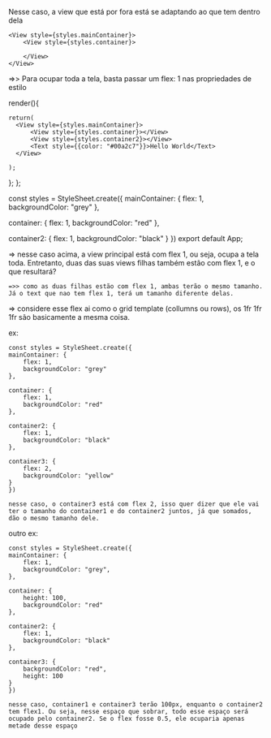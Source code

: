 Nesse caso, a view que está por fora está se adaptando ao que tem dentro dela

    <View style={styles.mainContainer}>
        <View style={styles.container}>

        </View>
    </View>
      
=>> Para ocupar toda a tela, basta passar um flex: 1 nas propriedades de estilo

 render(){
    
    return(
      <View style={styles.mainContainer}>
          <View style={styles.container}></View>
          <View style={styles.container2}></View>
          <Text style={{color: "#00a2c7"}}>Hello World</Text>
      </View>
      
    );
  };
};

const styles = StyleSheet.create({
  mainContainer: {
    flex: 1,
    backgroundColor: "grey"
  },

  container: {
    flex: 1,
    backgroundColor: "red"
  },

  container2: {
    flex: 1,
    backgroundColor: "black"
  }
})
export default App;

=> nesse caso acima, a view principal está com flex 1, ou seja, ocupa a tela toda. Entretanto, duas das suas views filhas também estão com flex 1, e o que resultará?

    =>> como as duas filhas estão com flex 1, ambas terão o mesmo tamanho. Já o text que nao tem flex 1, terá um tamanho diferente delas.

=> considere esse flex ai como o grid template (collumns ou rows), os 1fr 1fr 1fr são basicamente a mesma coisa.

ex:

    const styles = StyleSheet.create({
    mainContainer: {
        flex: 1,
        backgroundColor: "grey"
    },

    container: {
        flex: 1,
        backgroundColor: "red"
    },

    container2: {
        flex: 1,
        backgroundColor: "black"
    },

    container3: {
        flex: 2,
        backgroundColor: "yellow"
    }
    })

    nesse caso, o container3 está com flex 2, isso quer dizer que ele vai ter o tamanho do container1 e do container2 juntos, já que somados, dão o mesmo tamanho dele.

outro ex:

    const styles = StyleSheet.create({
    mainContainer: {
        flex: 1,
        backgroundColor: "grey",
    },

    container: {
        height: 100,
        backgroundColor: "red"
    },

    container2: {
        flex: 1,
        backgroundColor: "black"
    },

    container3: {
        backgroundColor: "red",
        height: 100
    }
    })

    nesse caso, container1 e container3 terão 100px, enquanto o container2 tem flex1. Ou seja, nesse espaço que sobrar, todo esse espaço será ocupado pelo container2. Se o flex fosse 0.5, ele ocuparia apenas metade desse espaço